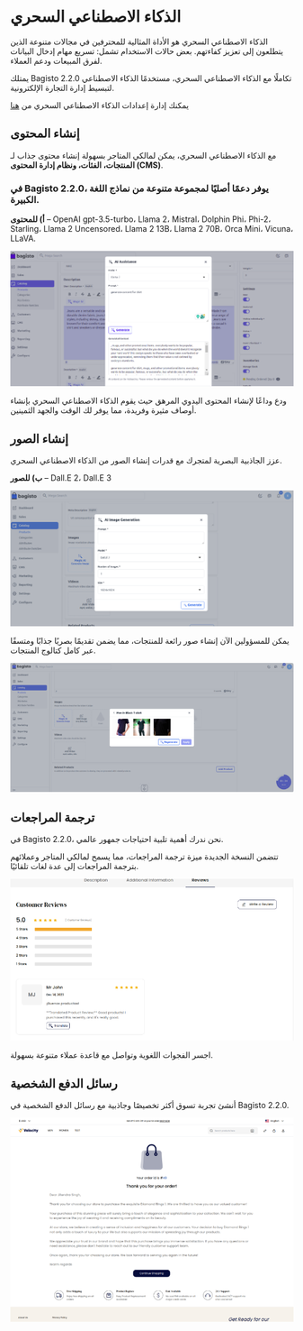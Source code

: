 # الذكاء الاصطناعي السحري

الذكاء الاصطناعي السحري هو الأداة المثالية للمحترفين في مجالات متنوعة الذين يتطلعون إلى تعزيز كفاءتهم. بعض حالات الاستخدام تشمل: تسريع مهام إدخال البيانات لفرق المبيعات ودعم العملاء.

يمتلك Bagisto 2.2.0 تكاملًا مع الذكاء الاصطناعي السحري، مستخدمًا الذكاء الاصطناعي لتبسيط إدارة التجارة الإلكترونية.

يمكنك إدارة إعدادات الذكاء الاصطناعي السحري من [هنا](../configure/configurations.html#magic-ai)

## إنشاء المحتوى

مع الذكاء الاصطناعي السحري، يمكن لمالكي المتاجر بسهولة إنشاء محتوى جذاب لـ **المنتجات، الفئات، ونظام إدارة المحتوى (CMS)**.

### في Bagisto 2.2.0، يوفر دعمًا أصليًا لمجموعة متنوعة من نماذج اللغة الكبيرة.

**أ) للمحتوى** – OpenAI gpt-3.5-turbo، Llama 2، Mistral، Dolphin Phi، Phi-2، Starling، Llama 2 Uncensored، Llama 2 13B، Llama 2 70B، Orca Mini، Vicuna، LLaVA.

![Magic Content](../../assets/2.2.0/images/magic-ai/content.png)

ودع وداعًا لإنشاء المحتوى اليدوي المرهق حيث يقوم الذكاء الاصطناعي السحري بإنشاء أوصاف مثيرة وفريدة، مما يوفر لك الوقت والجهد الثمينين.

## إنشاء الصور

عزز الجاذبية البصرية لمتجرك مع قدرات إنشاء الصور من الذكاء الاصطناعي السحري.

**ب) للصور** – Dall.E 2، Dall.E 3

![Magic image](../../assets/2.2.0/images/magic-ai/image-ai.png)

يمكن للمسؤولين الآن إنشاء صور رائعة للمنتجات، مما يضمن تقديمًا بصريًا جذابًا ومتسقًا عبر كامل كتالوج المنتجات.

![Magic Images](../../assets/2.2.0/images/magic-ai/images.png) 

## ترجمة المراجعات

في Bagisto 2.2.0، نحن ندرك أهمية تلبية احتياجات جمهور عالمي.

تتضمن النسخة الجديدة ميزة ترجمة المراجعات، مما يسمح لمالكي المتاجر وعملائهم بترجمة المراجعات إلى عدة لغات تلقائيًا.

![Magic Review](../../assets/2.2.0/images/magic-ai/review.png) 

اجسر الفجوات اللغوية وتواصل مع قاعدة عملاء متنوعة بسهولة.

## رسائل الدفع الشخصية

أنشئ تجربة تسوق أكثر تخصيصًا وجاذبية مع رسائل الدفع الشخصية في Bagisto 2.2.0.

![Checkout Message](../../assets/2.2.0/images/magic-ai/checkoutMessage.png) 
